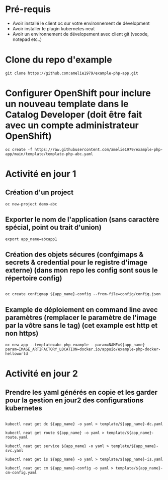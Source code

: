 # Pré-requis
- Avoir installé le client oc sur votre environnement de dévelopment
- Avoir installer le plugin kubernetes neat
- Avoir un environnement de dévelopement avec client git (vscode, notepad etc..)

# Clone du repo d'example
```
git clone https://github.com:amelie1979/example-php-app.git
```
# Configurer OpenShift pour inclure un nouveau template dans le Catalog Developer (doit être fait avec un compte administrateur OpenShift)

```
oc create -f https://raw.githubusercontent.com/amelie1979/example-php-app/main/template/template-php-abc.yaml
```

# Activité en jour 1
## Création d'un project

```
oc new-project demo-abc
```

## Exporter le nom de l'application (sans caractère spécial, point ou trait d'union)

```
export app_name=abcapp1
```

## Création des objets sécures (confgimaps & secrets & credential pour le registre d'image externe) (dans mon repo les config sont sous le répertoire config)

```

oc create configmap ${app_name}-config --from-file=config/config.json
```

## Example de déploiement en command line avec paramètres (remplacer le paramètre de l'image par la vôtre sans le tag) (cet example est http et non https)
```
oc new-app --template=abc-php-example --param=NAME=${app_name} --param=IMAGE_ARTIFACTORY_LOCATION=docker.io/appuio/example-php-docker-helloworld
```

# Activité en jour 2
## Prendre les yaml générés en copie et les garder pour la gestion en jour2 des configurations kubernetes

```

kubectl neat get dc ${app_name} -o yaml > template/${app_name}-dc.yaml

kubectl neat get route ${app_name} -o yaml > template/${app_name}-route.yaml

kubectl neat get service ${app_name} -o yaml > template/${app_name}-svc.yaml

kubectl neat get is ${app_name} -o yaml > template/${app_name}-is.yaml

kubectl neat get cm ${app_name}-config -o yaml > template/${app_name}-cm-config.yaml
```